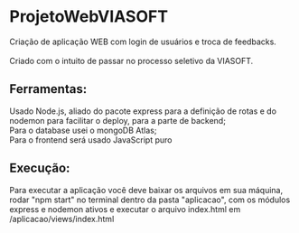 # ProjetoWebVIASOFT

Criação de aplicação WEB com login de usuários e troca de feedbacks.<br>
<br>
Criado com o intuito de passar no processo seletivo da VIASOFT.<br>

## Ferramentas:
Usado Node.js, aliado do pacote express para a definição de rotas e do nodemon para facilitar o deploy, para a parte de backend;<br>
Para o database usei o mongoDB Atlas;<br>
Para o frontend será usado JavaScript puro<br>

## Execução:
Para executar a aplicação você deve baixar os arquivos em sua máquina, rodar "npm start" no terminal dentro da pasta "aplicacao", com os módulos express e nodemon ativos e executar o arquivo index.html em /aplicacao/views/index.html

